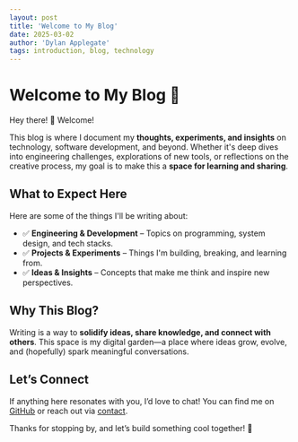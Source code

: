 ```yaml
---
layout: post
title: 'Welcome to My Blog'
date: 2025-03-02
author: 'Dylan Applegate'
tags: introduction, blog, technology
---
```


# Welcome to My Blog 🚀

Hey there! 👋 Welcome!

This blog is where I document my **thoughts, experiments, and insights** on technology, software development, and beyond. Whether it's deep dives into engineering challenges, explorations of new tools, or reflections on the creative process, my goal is to make this a **space for learning and sharing**.

## What to Expect Here

Here are some of the things I'll be writing about:

- ✅ **Engineering & Development** – Topics on programming, system design, and tech stacks.
- ✅ **Projects & Experiments** – Things I'm building, breaking, and learning from.
- ✅ **Ideas & Insights** – Concepts that make me think and inspire new perspectives.

## Why This Blog?

Writing is a way to **solidify ideas, share knowledge, and connect with others**. This space is my digital garden—a place where ideas grow, evolve, and (hopefully) spark meaningful conversations.

## Let’s Connect

If anything here resonates with you, I’d love to chat! You can find me on [GitHub](https://github.com/yourusername) or reach out via [contact](/contact).

Thanks for stopping by, and let’s build something cool together! 🚀
